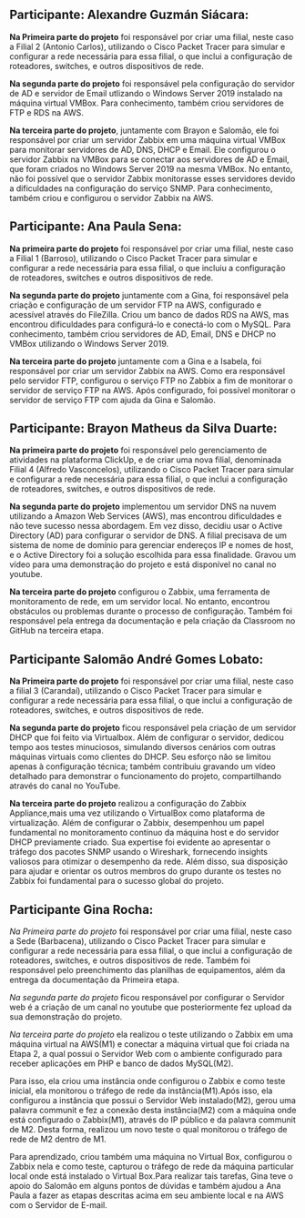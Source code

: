 ## Participante: Alexandre Guzmán Siácara:

**Na Primeira parte do projeto** foi responsável por criar uma filial, neste caso a  Filial 2 (Antonio Carlos), utilizando o Cisco Packet Tracer para simular e configurar a rede necessária para essa filial, o que inclui a configuração de roteadores, switches, e outros dispositivos de rede. 

**Na segunda parte do projeto** foi responsável pela configuração do servidor de AD e servidor de Email utlizando o Windows Server 2019 instalado na máquina virtual VMBox. Para conhecimento, também criou servidores de FTP e RDS na AWS.

**Na terceira parte do projeto**, juntamente com Brayon e Salomão, ele foi responsável por criar um servidor Zabbix em uma máquina virtual VMBox para monitorar servidores de AD, DNS, DHCP e Email. Ele configurou o servidor Zabbix na VMBox para se conectar aos servidores de AD e Email, que foram criados no Windows Server 2019 na mesma VMBox. No entanto, não foi possível que o servidor Zabbix monitorasse esses servidores devido a dificuldades na configuração do serviço SNMP. Para conhecimento, também criou e configurou o servidor Zabbix na AWS.

## Participante: Ana Paula Sena:

**Na primeira parte do projeto** foi responsável por criar uma filial, neste caso a Filial 1 (Barroso), utilizando o Cisco Packet Tracer para simular e configurar a rede necessária para essa filial, o que incluiu a configuração de roteadores, switches e outros dispositivos de rede.

**Na segunda parte do projeto** juntamente com a Gina, foi responsável pela criação e configuração de um servidor FTP na AWS, configurado e acessível através do FileZilla. Criou um banco de dados RDS na AWS, mas encontrou dificuldades para configurá-lo e conectá-lo com o MySQL. Para conhecimento, também criou servidores de AD, Email, DNS e DHCP no VMBox utilizando o Windows Server 2019.

**Na terceira parte do projeto** juntamente com a Gina e a Isabela, foi responsável por criar um servidor Zabbix na AWS. Como era responsável pelo servidor FTP, configurou o serviço FTP no Zabbix a fim de monitorar o servidor de serviço FTP na AWS. Após configurado, foi possível monitorar o servidor de serviço FTP com ajuda da Gina e Salomão.

## Participante: Brayon Matheus da Silva Duarte:

**Na primeira parte do projeto** foi responsável pelo gerenciamento de atividades na plataforma ClickUp, e de criar uma nova filial, denominada Filial 4 (Alfredo Vasconcelos), utilizando o Cisco Packet Tracer para simular e configurar a rede necessária para essa filial, o que inclui a configuração de roteadores, switches, e outros dispositivos de rede. 

**Na segunda parte do projeto** implementou um servidor DNS na nuvem utilizando a Amazon Web Services (AWS), mas encontrou dificuldades e não teve sucesso nessa abordagem. Em vez disso, decidiu usar o Active Directory (AD) para configurar o servidor de DNS. A filial precisava de um sistema de nome de domínio para gerenciar endereços IP e nomes de host, e o Active Directory foi a solução escolhida para essa finalidade. Gravou um vídeo para uma demonstração do projeto e está disponível no canal no youtube.

**Na terceira parte do projeto** configurou o Zabbix, uma ferramenta de monitoramento de rede, em um servidor local. No entanto, encontrou obstáculos ou problemas durante o processo de configuração. Também foi responsável pela entrega da documentação e pela criação da Classroom no GitHub na terceira etapa.


## Participante Salomão André Gomes Lobato:

**Na Primeira parte do projeto** foi responsável por criar uma filial, neste caso a filial 3 (Carandaí), utilizando o Cisco Packet Tracer para simular e configurar a rede necessária para essa filial, o que inclui a configuração de roteadores, switches, e outros dispositivos de rede. 

**Na segunda parte do projeto** ficou responsável pela criação de um servidor DHCP que foi feito via Virtualbox. Além de configurar o servidor, dedicou tempo aos testes minuciosos, simulando diversos cenários com outras máquinas virtuais como clientes do DHCP. Seu esforço não se limitou apenas à configuração técnica; também contribuiu gravando um vídeo detalhado para demonstrar o funcionamento do projeto, compartilhando através do canal no YouTube.


**Na terceira parte do projeto** realizou a configuração do Zabbix Appliance,mais uma vez utilizando o VirtualBox como plataforma de virtualização. Além de configurar o Zabbix, desempenhou um papel fundamental no monitoramento contínuo da máquina host e do servidor DHCP previamente criado. Sua expertise foi evidente ao apresentar o tráfego dos pacotes SNMP usando o Wireshark, fornecendo insights valiosos para otimizar o desempenho da rede. Além disso, sua disposição para ajudar e orientar os outros membros do grupo durante os testes no Zabbix foi fundamental para o sucesso global do projeto.

## Participante Gina Rocha: 

*Na Primeira parte do projeto* foi responsável por criar uma filial, neste caso a Sede (Barbacena), utilizando o Cisco Packet Tracer para simular e configurar a rede necessária para essa filial, o que inclui a configuração de roteadores, switches, e outros dispositivos de rede. Também foi responsável pelo  preenchimento das planilhas de equipamentos,  além da entrega da documentação da Primeira etapa.

*Na segunda parte do projeto* ficou responsável por configurar o Servidor web é a criação de um canal no youtube que posteriormente fez upload da sua demonstração do projeto.

*Na terceira parte do projeto* ela realizou o teste utilizando o Zabbix em uma máquina virtual na AWS(M1) e conectar a máquina virtual que foi criada na Etapa 2, a qual possui o Servidor Web com o ambiente configurado para receber aplicações em PHP e banco de dados MySQL(M2). 

Para isso, ela criou uma instância onde configurou o Zabbix e como teste inicial, ela monitorou o tráfego de rede da instância(M1).Após isso, ela configurou a instância que possui o Servidor Web instalado(M2), gerou uma palavra communit e fez a conexão desta instância(M2) com a máquina onde está configurado o Zabbix(M1), através do IP público e da palavra communit de M2. Desta forma, realizou um novo teste o qual monitorou o tráfego de rede de M2 dentro de M1.

Para aprendizado, criou também uma máquina no Virtual Box, configurou o Zabbix nela e como teste, capturou o tráfego de rede da máquina particular local onde está instalado o Virtual Box.Para realizar tais tarefas, Gina teve o apoio do Salomão em alguns pontos de dúvidas e também ajudou a Ana Paula a fazer as etapas descritas acima em seu ambiente local e na AWS com o Servidor de E-mail.
